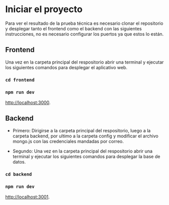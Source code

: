 # Iniciar el proyecto

Para ver el resultado de la prueba técnica es necesario clonar el repositorio y desplegar tanto el frontend como el backend con las siguientes instrucciones, no es necesario configurar los puertos ya que estos lo están.

## Frontend

Una vez en la carpeta principal del respositorio abrir una terminal y ejecutar los siguientes comandos para desplegar el aplicativo web.

### `cd frontend`

### `npm run dev`

[http://localhost:3000](http://localhost:3000).

## Backend

- Primero: Dirigirse a la carpeta principal del respositorio, luego a la carpeta backend, por ultimo a la carpeta config y modificar el archivo mongo.js con las credenciales mandadas por correo.

- Segundo: Una vez en la carpeta principal del respositorio abrir una terminal y ejecutar los siguientes comandos para desplegar la base de datos.

### `cd backend`

### `npm run dev`

[http://localhost:3001](http://localhost:3001).